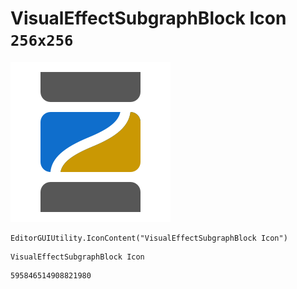 # VisualEffectSubgraphBlock Icon `256x256`
<img src="/img/VisualEffectSubgraphBlock%20Icon.png" width=256 height=256>

``` CSharp
EditorGUIUtility.IconContent("VisualEffectSubgraphBlock Icon")
```
```
VisualEffectSubgraphBlock Icon
```
```
595846514908821980
```
